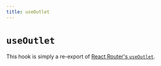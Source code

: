 ```yaml
---
title: useOutlet
---
```


# `useOutlet`

<docs-info>This hook is simply a re-export of [React Router's `useOutlet`][rr-useoutlet].</docs-info>

[rr-useoutlet]: https://reactrouter.com/hooks/use-outlet
